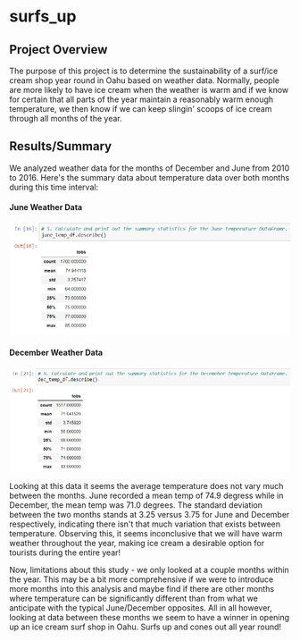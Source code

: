 # surfs_up

## Project Overview

The purpose of this project is to determine the sustainability of a surf/ice cream shop year round in Oahu based on weather data. Normally, people are more likely to have ice cream when the weather is warm and if we know for certain that all parts of the year maintain a reasonably warm enough temperature, we then know if we can keep slingin' scoops of ice cream through all months of the year. 

## Results/Summary

We analyzed weather data for the months of December and June from 2010 to 2016. Here's the summary data about temperature data over both months during this time interval:

#### June Weather Data
![june_describe.PNG](Resources/june_describe.PNG)

#### December Weather Data
![dec_describe.PNG](Resources/dec_describe.PNG)

Looking at this data it seems the average temperature does not vary much between the months. June recorded a mean temp of 74.9 degress while in December, the mean temp was 71.0 degrees. The standard deviation between the two months stands at 3.25 versus 3.75 for June and December respectively, indicating there isn't that much variation that exists between temperature. Observing this, it seems inconclusive that we will have warm weather throughout the year, making ice cream a desirable option for tourists during the entire year! 

Now, limitations about this study - we only looked at a couple months within the year. This may be a bit more comprehensive if we were to introduce more months into this analysis and maybe find if there are other months where temperature can be significantly different than from what we anticipate with the typical June/December opposites. All in all however, looking at data between these months we seem to have a winner in opening up an ice cream surf shop in Oahu. Surfs up and cones out all year round! 
